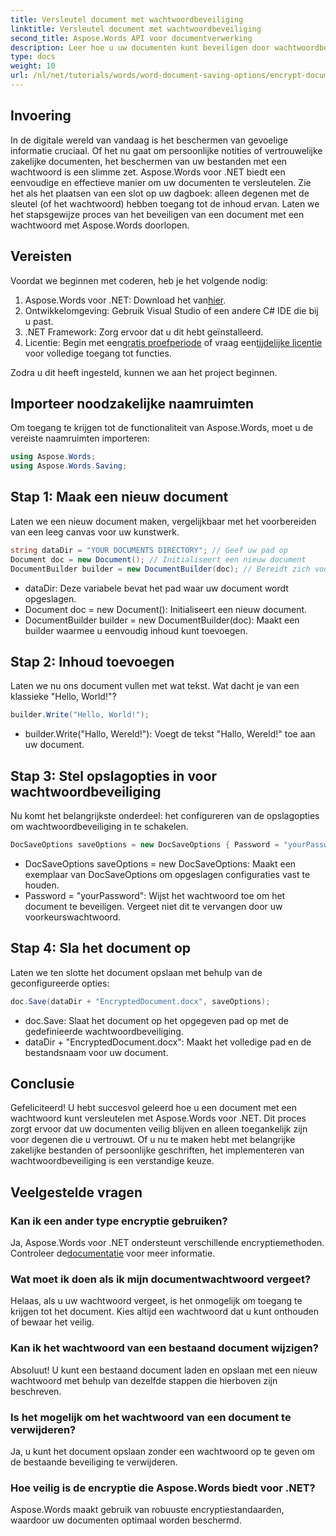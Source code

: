 ```yaml
---
title: Versleutel document met wachtwoordbeveiliging
linktitle: Versleutel document met wachtwoordbeveiliging
second_title: Aspose.Words API voor documentverwerking
description: Leer hoe u uw documenten kunt beveiligen door wachtwoordbeveiliging toe te voegen met Aspose.Words voor .NET. Deze uitgebreide gids leidt u door het proces.
type: docs
weight: 10
url: /nl/net/tutorials/words/word-document-saving-options/encrypt-document-with-password-protect/
---
```

## Invoering

In de digitale wereld van vandaag is het beschermen van gevoelige informatie cruciaal. Of het nu gaat om persoonlijke notities of vertrouwelijke zakelijke documenten, het beschermen van uw bestanden met een wachtwoord is een slimme zet. Aspose.Words voor .NET biedt een eenvoudige en effectieve manier om uw documenten te versleutelen. Zie het als het plaatsen van een slot op uw dagboek: alleen degenen met de sleutel (of het wachtwoord) hebben toegang tot de inhoud ervan. Laten we het stapsgewijze proces van het beveiligen van een document met een wachtwoord met Aspose.Words doorlopen.

## Vereisten

Voordat we beginnen met coderen, heb je het volgende nodig:

1.  Aspose.Words voor .NET: Download het van[hier](https://releases.aspose.com/words/net/).
2. Ontwikkelomgeving: Gebruik Visual Studio of een andere C# IDE die bij u past.
3. .NET Framework: Zorg ervoor dat u dit hebt geïnstalleerd.
4.  Licentie: Begin met een[gratis proefperiode](https://releases.aspose.com/) of vraag een[tijdelijke licentie](https://purchase.aspose.com/temporary-license/) voor volledige toegang tot functies.

Zodra u dit heeft ingesteld, kunnen we aan het project beginnen.

## Importeer noodzakelijke naamruimten

Om toegang te krijgen tot de functionaliteit van Aspose.Words, moet u de vereiste naamruimten importeren:

```csharp
using Aspose.Words;
using Aspose.Words.Saving;
```

## Stap 1: Maak een nieuw document

Laten we een nieuw document maken, vergelijkbaar met het voorbereiden van een leeg canvas voor uw kunstwerk.

```csharp
string dataDir = "YOUR DOCUMENTS DIRECTORY"; // Geef uw pad op
Document doc = new Document(); // Initialiseert een nieuw document
DocumentBuilder builder = new DocumentBuilder(doc); // Bereidt zich voor om inhoud toe te voegen
```

- dataDir: Deze variabele bevat het pad waar uw document wordt opgeslagen.
- Document doc = new Document(): Initialiseert een nieuw document.
- DocumentBuilder builder = new DocumentBuilder(doc): Maakt een builder waarmee u eenvoudig inhoud kunt toevoegen.

## Stap 2: Inhoud toevoegen

Laten we nu ons document vullen met wat tekst. Wat dacht je van een klassieke "Hello, World!"?

```csharp
builder.Write("Hello, World!");
```

- builder.Write("Hallo, Wereld!"): Voegt de tekst "Hallo, Wereld!" toe aan uw document.

## Stap 3: Stel opslagopties in voor wachtwoordbeveiliging

Nu komt het belangrijkste onderdeel: het configureren van de opslagopties om wachtwoordbeveiliging in te schakelen.

```csharp
DocSaveOptions saveOptions = new DocSaveOptions { Password = "yourPassword" }; // Stel hier uw wachtwoord in
```

- DocSaveOptions saveOptions = new DocSaveOptions: Maakt een exemplaar van DocSaveOptions om opgeslagen configuraties vast te houden.
- Password = "yourPassword": Wijst het wachtwoord toe om het document te beveiligen. Vergeet niet dit te vervangen door uw voorkeurswachtwoord.

## Stap 4: Sla het document op

Laten we ten slotte het document opslaan met behulp van de geconfigureerde opties:

```csharp
doc.Save(dataDir + "EncryptedDocument.docx", saveOptions);
```

- doc.Save: Slaat het document op het opgegeven pad op met de gedefinieerde wachtwoordbeveiliging.
- dataDir + "EncryptedDocument.docx": Maakt het volledige pad en de bestandsnaam voor uw document.

## Conclusie

Gefeliciteerd! U hebt succesvol geleerd hoe u een document met een wachtwoord kunt versleutelen met Aspose.Words voor .NET. Dit proces zorgt ervoor dat uw documenten veilig blijven en alleen toegankelijk zijn voor degenen die u vertrouwt. Of u nu te maken hebt met belangrijke zakelijke bestanden of persoonlijke geschriften, het implementeren van wachtwoordbeveiliging is een verstandige keuze.

## Veelgestelde vragen

### Kan ik een ander type encryptie gebruiken?
 Ja, Aspose.Words voor .NET ondersteunt verschillende encryptiemethoden. Controleer de[documentatie](https://reference.aspose.com/words/net/) voor meer informatie.

### Wat moet ik doen als ik mijn documentwachtwoord vergeet?
Helaas, als u uw wachtwoord vergeet, is het onmogelijk om toegang te krijgen tot het document. Kies altijd een wachtwoord dat u kunt onthouden of bewaar het veilig.

### Kan ik het wachtwoord van een bestaand document wijzigen?
Absoluut! U kunt een bestaand document laden en opslaan met een nieuw wachtwoord met behulp van dezelfde stappen die hierboven zijn beschreven.

### Is het mogelijk om het wachtwoord van een document te verwijderen?
Ja, u kunt het document opslaan zonder een wachtwoord op te geven om de bestaande beveiliging te verwijderen.

### Hoe veilig is de encryptie die Aspose.Words biedt voor .NET?
Aspose.Words maakt gebruik van robuuste encryptiestandaarden, waardoor uw documenten optimaal worden beschermd.
